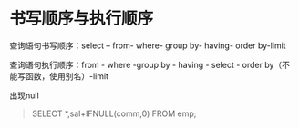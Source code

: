 # 书写顺序与执行顺序

查询语句书写顺序：select – from- where- group by- having- order by-limit

查询语句执行顺序：from - where -group by - having - select - order by（不能写函数，使用别名）-limit	

出现null
> SELECT *,sal+IFNULL(comm,0) FROM emp;




